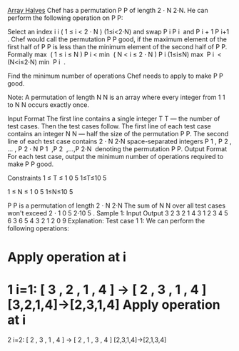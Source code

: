 [Array Halves](https://www.codechef.com/practice/course/2-star-difficulty-problems/DIFF1500/problems/ARRHALVES?tab=statement)
Chef has a permutation 
P
P of length 
2
⋅
N
2⋅N. He can perform the following operation on 
P
P:

Select an index 
i
i 
(
1
≤
i
<
2
⋅
N
)
(1≤i<2⋅N) and swap 
P
i
P 
i
​
  and 
P
i
+
1
P 
i+1
​
 .
Chef would call the permutation 
P
P good, if the maximum element of the first half of 
P
P is less than the minimum element of the second half of 
P
P.
Formally 
max
⁡
(
1
≤
i
≤
N
)
P
i
<
min
⁡
(
N
<
i
≤
2
⋅
N
)
P
i
(1≤i≤N)
max
​
 P 
i
​
 < 
(N<i≤2⋅N)
min
​
 P 
i
​
 .

Find the minimum number of operations Chef needs to apply to make 
P
P good.

Note: A permutation of length 
N
N is an array where every integer from 
1
1 to 
N
N occurs exactly once.

Input Format
The first line contains a single integer 
T
T — the number of test cases. Then the test cases follow.
The first line of each test case contains an integer 
N
N — half the size of the permutation 
P
P.
The second line of each test case contains 
2
⋅
N
2⋅N space-separated integers 
P
1
,
P
2
,
…
,
P
2
⋅
N
P 
1
​
 ,P 
2
​
 ,…,P 
2⋅N
​
  denoting the permutation 
P
P.
Output Format
For each test case, output the minimum number of operations required to make 
P
P good.

Constraints
1
≤
T
≤
1
0
5
1≤T≤10 
5
 
1
≤
N
≤
1
0
5
1≤N≤10 
5
 
P
P is a permutation of length 
2
⋅
N
2⋅N
The sum of 
N
N over all test cases won't exceed 
2
⋅
1
0
5
2⋅10 
5
 .
Sample 1:
Input
Output
3
2
3 2 1 4
3
1 2 3 4 5 6
3
6 5 4 3 2 1
2
0
9
Explanation:
Test case 
1
1: We can perform the following operations:

Apply operation at 
i
=
1
i=1: 
[
3
,
2
,
1
,
4
]
→
[
2
,
3
,
1
,
4
]
[3,2,1,4]→[2,3,1,4]
Apply operation at 
i
=
2
i=2: 
[
2
,
3
,
1
,
4
]
→
[
2
,
1
,
3
,
4
]
[2,3,1,4]→[2,1,3,4]
